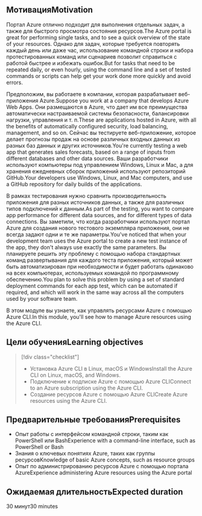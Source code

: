 ## <a name="motivation"></a><span data-ttu-id="1e451-101">Мотивация</span><span class="sxs-lookup"><span data-stu-id="1e451-101">Motivation</span></span>
<span data-ttu-id="1e451-102">Портал Azure отлично подходит для выполнения отдельных задач, а также для быстрого просмотра состояния ресурсов.</span><span class="sxs-lookup"><span data-stu-id="1e451-102">The Azure portal is great for performing single tasks, and to see a quick overview of the state of your resources.</span></span> <span data-ttu-id="1e451-103">Однако для задач, которые требуется повторять каждый день или даже час, использование командной строки и набора протестированных команд или сценариев позволит справиться с работой быстрее и избежать ошибок.</span><span class="sxs-lookup"><span data-stu-id="1e451-103">But for tasks that need to be repeated daily, or even hourly, using the command line and a set of tested commands or scripts can help get your work done more quickly and avoid errors.</span></span> 

<span data-ttu-id="1e451-104">Предположим, вы работаете в компании, которая разрабатывает веб-приложения Azure.</span><span class="sxs-lookup"><span data-stu-id="1e451-104">Suppose you work at a company that develops Azure Web Apps.</span></span> <span data-ttu-id="1e451-105">Они размещаются в Azure, что дает им все преимущества автоматически настраиваемой системы безопасности, балансировки нагрузки, управления и т. п.</span><span class="sxs-lookup"><span data-stu-id="1e451-105">These are applications hosted in Azure, with all the benefits of automatically configured security, load balancing, management, and so on.</span></span> <span data-ttu-id="1e451-106">Сейчас вы тестируете веб-приложение, которое делает прогнозы продаж на основе различных входных данных из разных баз данных и других источников.</span><span class="sxs-lookup"><span data-stu-id="1e451-106">You're currently testing a web app that generates sales forecasts, based on a range of inputs from different databases and other data sources.</span></span> <span data-ttu-id="1e451-107">Ваши разработчики используют компьютеры под управлением Windows, Linux и Mac, а для хранения ежедневных сборок приложений используют репозиторий GitHub.</span><span class="sxs-lookup"><span data-stu-id="1e451-107">Your developers use Windows, Linux, and Mac computers, and use a GitHub repository for daily builds of the applications.</span></span> 

<span data-ttu-id="1e451-108">В рамках тестирования нужно сравнить производительность приложения для разных источников данных, а также для различных типов подключений к данным.</span><span class="sxs-lookup"><span data-stu-id="1e451-108">As part of the testing, you want to compare app performance for different data sources, and for different types of data connections.</span></span> <span data-ttu-id="1e451-109">Вы заметили, что когда разработчики используют портал Azure для создания нового тестового экземпляра приложения, они не всегда задают одни и те же параметры.</span><span class="sxs-lookup"><span data-stu-id="1e451-109">You've noticed that when your development team uses the Azure portal to create a new test instance of the app, they don't always use exactly the same parameters.</span></span> <span data-ttu-id="1e451-110">Вы планируете решить эту проблему с помощью набора стандартных команд развертывания для каждого теста приложения, который может быть автоматизирован при необходимости и будет работать одинаково на всех компьютерах, используемых командой по программному обеспечению.</span><span class="sxs-lookup"><span data-stu-id="1e451-110">You plan to solve this problem by using a set of standard deployment commands for each app test, which can be automated if required, and which will work in the same way across all the computers used by your software team.</span></span>

<span data-ttu-id="1e451-111">В этом модуле вы узнаете, как управлять ресурсами Azure с помощью Azure CLI.</span><span class="sxs-lookup"><span data-stu-id="1e451-111">In this module, you'll see how to manage Azure resources using the Azure CLI.</span></span> 

## <a name="learning-objectives"></a><span data-ttu-id="1e451-112">Цели обучения</span><span class="sxs-lookup"><span data-stu-id="1e451-112">Learning objectives</span></span>
> [!div class="checklist"]
> * <span data-ttu-id="1e451-113">Установка Azure CLI в Linux, macOS и Windows</span><span class="sxs-lookup"><span data-stu-id="1e451-113">Install the Azure CLI on Linux, macOS, and Windows.</span></span>
> * <span data-ttu-id="1e451-114">Подключение к подписке Azure с помощью Azure CLI</span><span class="sxs-lookup"><span data-stu-id="1e451-114">Connect to an Azure subscription using the Azure CLI.</span></span>
> * <span data-ttu-id="1e451-115">Создание ресурсов Azure с помощью Azure CLI</span><span class="sxs-lookup"><span data-stu-id="1e451-115">Create Azure resources using the Azure CLI.</span></span>

## <a name="prerequisites"></a><span data-ttu-id="1e451-116">Предварительные требования</span><span class="sxs-lookup"><span data-stu-id="1e451-116">Prerequisites</span></span>
- <span data-ttu-id="1e451-117">Опыт работы с интерфейсом командной строки, таким как PowerShell или Bash</span><span class="sxs-lookup"><span data-stu-id="1e451-117">Experience with a command-line interface, such as PowerShell or Bash</span></span>
- <span data-ttu-id="1e451-118">Знания о ключевых понятиях Azure, таких как группы ресурсов</span><span class="sxs-lookup"><span data-stu-id="1e451-118">Knowledge of basic Azure concepts, such as resource groups</span></span>
- <span data-ttu-id="1e451-119">Опыт по администрированию ресурсов Azure с помощью портала Azure</span><span class="sxs-lookup"><span data-stu-id="1e451-119">Experience administering Azure resources using the Azure portal</span></span>

## <a name="expected-duration"></a><span data-ttu-id="1e451-120">Ожидаемая длительность</span><span class="sxs-lookup"><span data-stu-id="1e451-120">Expected duration</span></span>

<span data-ttu-id="1e451-121">30 минут</span><span class="sxs-lookup"><span data-stu-id="1e451-121">30 minutes</span></span>